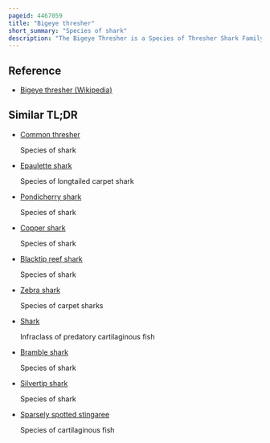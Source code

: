 ```yaml
---
pageid: 4467059
title: "Bigeye thresher"
short_summary: "Species of shark"
description: "The Bigeye Thresher is a Species of Thresher Shark Family Alopiidae found in Temperate and tropical Oceans worldwide. Like other Thresher Sharks nearly half its Length consists of the elongated upper Lobe of the Tail Fin. Its common Name comes from its enormous Eyes which are put in keyhole-shaped Sockets that permit them to rotate upward. This Species can also be distinguished by a Pair of deep Grooves on the Top of its Head from which its scientific Name is derived."
---
```


## Reference

- [Bigeye thresher (Wikipedia)](https://en.wikipedia.org/?curid=4467059)

## Similar TL;DR

- [Common thresher](/tldr/en/common-thresher)

  Species of shark

- [Epaulette shark](/tldr/en/epaulette-shark)

  Species of longtailed carpet shark

- [Pondicherry shark](/tldr/en/pondicherry-shark)

  Species of shark

- [Copper shark](/tldr/en/copper-shark)

  Species of shark

- [Blacktip reef shark](/tldr/en/blacktip-reef-shark)

  Species of shark

- [Zebra shark](/tldr/en/zebra-shark)

  Species of carpet sharks

- [Shark](/tldr/en/shark)

  Infraclass of predatory cartilaginous fish

- [Bramble shark](/tldr/en/bramble-shark)

  Species of shark

- [Silvertip shark](/tldr/en/silvertip-shark)

  Species of shark

- [Sparsely spotted stingaree](/tldr/en/sparsely-spotted-stingaree)

  Species of cartilaginous fish
